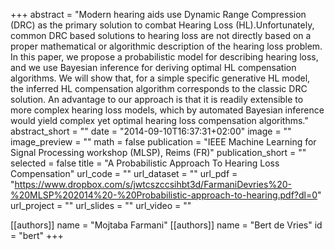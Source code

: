 +++
abstract = "Modern   hearing   aids   use   Dynamic   Range   Compression (DRC) as the primary solution to combat Hearing Loss (HL).Unfortunately, common DRC based solutions to hearing loss are not directly based on a proper mathematical or algorithmic description of the hearing loss problem. In this paper, we propose a probabilistic model for describing hearing loss, and we use Bayesian inference for deriving optimal HL compensation algorithms.   We will show that,  for a simple specific generative  HL  model,  the  inferred  HL  compensation  algorithm corresponds to the classic DRC solution. An advantage to our approach is that it is readily extensible to more complex hearing loss models, which by automated Bayesian inference would yield complex yet optimal hearing loss compensation algorithms."
abstract_short = ""
date = "2014-09-10T16:37:31+02:00"
image = ""
image_preview = ""
math = false
publication = "IEEE Machine Learning for Signal Processing workshop (MLSP), Reims (FR)"
publication_short = ""
selected = false
title = "A Probabilistic Approach To Hearing Loss Compensation"
url_code = ""
url_dataset = ""
url_pdf = "https://www.dropbox.com/s/jwtcszccsihbt3d/FarmaniDevries%20-%20MLSP%202014%20-%20Probabilistic-approach-to-hearing.pdf?dl=0"
url_project = ""
url_slides = ""
url_video = ""

[[authors]]
    name = "Mojtaba Farmani"
[[authors]]
    name = "Bert de Vries"
    id = "bert"
+++
